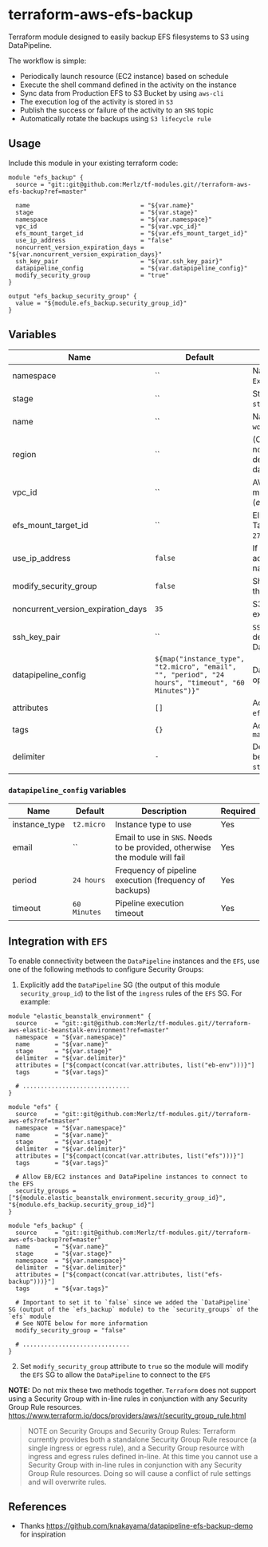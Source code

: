 # terraform-aws-efs-backup

Terraform module designed to easily backup EFS filesystems to S3 using DataPipeline.

The workflow is simple:

* Periodically launch resource (EC2 instance) based on schedule
* Execute the shell command defined in the activity on the instance
* Sync data from Production EFS to S3 Bucket by using `aws-cli`
* The execution log of the activity is stored in `S3`
* Publish the success or failure of the activity to an `SNS` topic
* Automatically rotate the backups using `S3 lifecycle rule`


## Usage

Include this module in your existing terraform code:

```hcl
module "efs_backup" {
  source = "git::git@github.com:Merlz/tf-modules.git//terraform-aws-efs-backup?ref=master"

  name                               = "${var.name}"
  stage                              = "${var.stage}"
  namespace                          = "${var.namespace}"
  vpc_id                             = "${var.vpc_id}"
  efs_mount_target_id                = "${var.efs_mount_target_id}"
  use_ip_address                     = "false"
  noncurrent_version_expiration_days = "${var.noncurrent_version_expiration_days}"
  ssh_key_pair                       = "${var.ssh_key_pair}"
  datapipeline_config                = "${var.datapipeline_config}"
  modify_security_group              = "true"
}

output "efs_backup_security_group" {
  value = "${module.efs_backup.security_group_id}"
}
```


## Variables

|  Name  |  Default  |  Description  |  Required  |
|--------|-----------|---------------|------------|
| namespace | `` | Namespace (e.g. `Ex` or `Example`) | Yes |
| stage | `` | Stage (e.g. `prod`, `dev`, `staging`) | Yes |
| name | `` | Name  (e.g. `app` or `wordpress`) | Yes |
| region | `` | (Optional) AWS Region. If not specified, will be derived from 'aws_region' data source | No |
| vpc_id | `` | AWS VPC ID where module should operate (_e.g._ `vpc-a22222ee`) | Yes |
| efs_mount_target_id | `` | Elastic File System Mount Target ID (_e.g._ `fsmt-279bfc62`) | Yes |
| use_ip_address | `false` | If set to `true`, will use IP address instead of DNS name to connect to the `EFS` | Yes |
| modify_security_group | `false` | Should the module modify the `EFS` security group | No |
| noncurrent_version_expiration_days | `35` | S3 object versions expiration period (days) | Yes |
| ssh_key_pair | `` | `SSH` key that will be deployed on DataPipeline's instance | No |
| datapipeline_config | `${map("instance_type", "t2.micro", "email", "", "period", "24 hours", "timeout", "60 Minutes")}"` | DataPipeline configuration options | Yes |
| attributes | `[]` | Additional attributes (_e.g._ `efs-backup`) | No |
| tags | `{}` | Additional tags (e.g. `map("BusinessUnit","XYZ")` | No |
| delimiter | `-` | Delimiter to be used between `name`, `namespace`, `stage` and `attributes` | No |


### `datapipeline_config` variables

|  Name  |  Default  |  Description  |  Required  |
|--------|-----------|---------------|------------|
| instance_type | `t2.micro` | Instance type to use | Yes |
| email | `` | Email to use in `SNS`. Needs to be provided, otherwise the module will fail | Yes |
| period | `24 hours` | Frequency of pipeline execution (frequency of backups) | Yes |
| timeout | `60 Minutes` | Pipeline execution timeout | Yes |



## Integration with `EFS`

To enable connectivity between the `DataPipeline` instances and the `EFS`, use one of the following methods to configure Security Groups:

1. Explicitly add the `DataPipeline` SG (the output of this module `security_group_id`) to the list of the `ingress` rules of the `EFS` SG. For example:

```hcl
module "elastic_beanstalk_environment" {
  source     = "git::git@github.com:Merlz/tf-modules.git//terraform-aws-elastic-beanstalk-environment?ref=master"
  namespace  = "${var.namespace}"
  name       = "${var.name}"
  stage      = "${var.stage}"
  delimiter  = "${var.delimiter}"
  attributes = ["${compact(concat(var.attributes, list("eb-env")))}"]
  tags       = "${var.tags}"

  # ..............................
}

module "efs" {
  source     = "git::git@github.com:Merlz/tf-modules.git//terraform-aws-efs?ref=tmaster"
  namespace  = "${var.namespace}"
  name       = "${var.name}"
  stage      = "${var.stage}"
  delimiter  = "${var.delimiter}"
  attributes = ["${compact(concat(var.attributes, list("efs")))}"]
  tags       = "${var.tags}"

  # Allow EB/EC2 instances and DataPipeline instances to connect to the EFS
  security_groups = ["${module.elastic_beanstalk_environment.security_group_id}", "${module.efs_backup.security_group_id}"]
}

module "efs_backup" {
  source     = "git::git@github.com:Merlz/tf-modules.git//terraform-aws-efs-backup?ref=master"
  name       = "${var.name}"
  stage      = "${var.stage}"
  namespace  = "${var.namespace}"
  delimiter  = "${var.delimiter}"
  attributes = ["${compact(concat(var.attributes, list("efs-backup")))}"]
  tags       = "${var.tags}"
  
  # Important to set it to `false` since we added the `DataPipeline` SG (output of the `efs_backup` module) to the `security_groups` of the `efs` module
  # See NOTE below for more information
  modify_security_group = "false"

  # ..............................
}
```

2. Set `modify_security_group` attribute to `true` so the module will modify the `EFS` SG to allow the `DataPipeline` to connect to the `EFS`

**NOTE:** Do not mix these two methods together. 
`Terraform` does not support using a Security Group with in-line rules in conjunction with any Security Group Rule resources.
https://www.terraform.io/docs/providers/aws/r/security_group_rule.html
> NOTE on Security Groups and Security Group Rules: Terraform currently provides both a standalone Security Group Rule resource 
(a single ingress or egress rule), and a Security Group resource with ingress and egress rules defined in-line. 
At this time you cannot use a Security Group with in-line rules in conjunction with any Security Group Rule resources. 
Doing so will cause a conflict of rule settings and will overwrite rules.


## References

* Thanks https://github.com/knakayama/datapipeline-efs-backup-demo for inspiration
